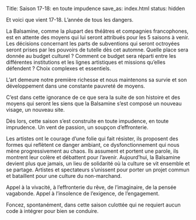 Title: Saison 17-18: en toute impudence
save_as: index.html
status: hidden


Et voici que vient 17-18. L’année de tous les dangers.

La Balsamine, comme la plupart des théâtres et compagnies francophones, est en attente des moyens qui lui seront attribués pour les 5 saisons à venir. Les décisions concernant les parts de subventions qui seront  octroyées seront prises par les pouvoirs de tutelle dès cet automne. Quelle place sera donnée au budget culturel ? Comment ce budget sera réparti entre les différentes institutions et les lignes artistiques et missions qu’elles défendent ? Choix complexes et essentiels.

L’art demeure notre première richesse et nous maintenons sa survie et son développement dans une constante pauvreté de moyens.

C’est dans cette ignorance de ce que sera la suite de son histoire et des moyens qui seront les siens que la Balsamine s’est composé un nouveau visage, un nouveau site.

Dès lors, cette saison s’est construite en toute impudence, en toute imprudence. Un vent de passion, un soupçon d’effronterie.

Les artistes ont le courage d’une folie qui fait résister, ils proposent des formes qui reflètent ce danger ambiant, ce dysfonctionnement qui nous mène progressivement au chaos. Ils assument et portent une parole, ils montrent leur colère et débattent pour l’avenir. Aujourd’hui, la Balsamine devient plus que jamais, un lieu de solidarité où la culture se vit ensemble et se partage.  Artistes et spectateurs s’unissent pour porter un projet commun et bataillent pour une culture du non-marchand. 

Appel à la vivacité, à l’effronterie du rêve, de l’imaginaire, de la pensée vagabonde. Appel à l’insolence de l’exigence, de l’engagement.

Foncez, spontanément, dans cette saison culottée qui ne requiert aucun code à intégrer pour bien se conduire.
